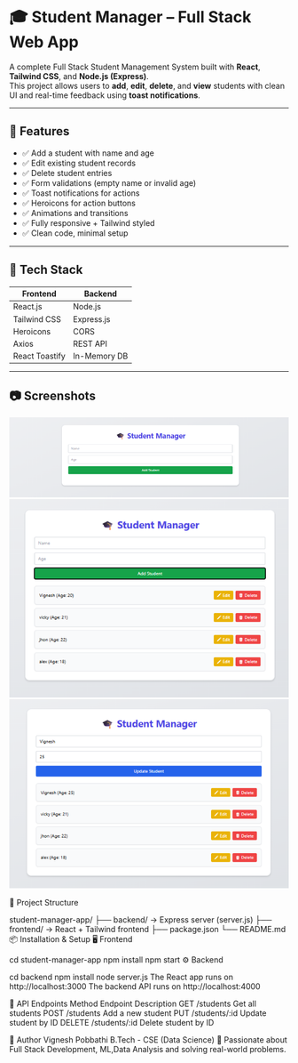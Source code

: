 # 🎓 Student Manager – Full Stack Web App

A complete Full Stack Student Management System built with **React**, **Tailwind CSS**, and **Node.js (Express)**.  
This project allows users to **add**, **edit**, **delete**, and **view** students with clean UI and real-time feedback using **toast notifications**.

---

## 🚀 Features

- ✅ Add a student with name and age
- ✅ Edit existing student records
- ✅ Delete student entries
- ✅ Form validations (empty name or invalid age)
- ✅ Toast notifications for actions
- ✅ Heroicons for action buttons
- ✅ Animations and transitions
- ✅ Fully responsive + Tailwind styled
- ✅ Clean code, minimal setup

---

## 🔧 Tech Stack

| Frontend           | Backend         |
|--------------------|-----------------|
| React.js           | Node.js         |
| Tailwind CSS       | Express.js      |
| Heroicons          | CORS            |
| Axios              | REST API        |
| React Toastify     | In-Memory DB    |

---

## 📷 Screenshots


![App Screenshot](./screenshot.png)
![App Screenshot](./screenshot1.png)
![App Screenshot](./screenshot2.png)


📁 Project Structure

student-manager-app/
├── backend/          → Express server (server.js)
├── frontend/         → React + Tailwind frontend
├── package.json
└── README.md
📦 Installation & Setup
🖥️ Frontend

cd student-manager-app
npm install
npm start
⚙️ Backend

cd backend
npm install
node server.js
The React app runs on http://localhost:3000
The backend API runs on http://localhost:4000

🔗 API Endpoints
Method	Endpoint	Description
GET	/students	Get all students
POST	/students	Add a new student
PUT	/students/:id	Update student by ID
DELETE	/students/:id	Delete student by ID

🧠 Author
Vignesh Pobbathi
B.Tech - CSE (Data Science)
💼 Passionate about Full Stack Development, ML,Data Analysis and solving real-world problems.
